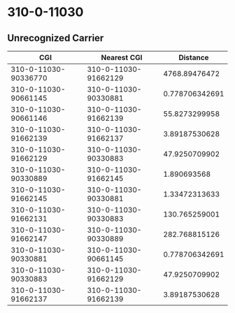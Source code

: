 # 310-0-11030
## Unrecognized Carrier


| CGI | Nearest CGI | Distance |
|-----|-------------|----------|
| 310-0-11030-90336770 | 310-0-11030-91662129 | 4768.89476472 |
| 310-0-11030-90661145 | 310-0-11030-90330881 | 0.778706342691 |
| 310-0-11030-90661146 | 310-0-11030-91662139 | 55.8273299958 |
| 310-0-11030-91662139 | 310-0-11030-91662137 | 3.89187530628 |
| 310-0-11030-91662129 | 310-0-11030-90330883 | 47.9250709902 |
| 310-0-11030-90330889 | 310-0-11030-91662145 | 1.890693568 |
| 310-0-11030-91662145 | 310-0-11030-90330881 | 1.33472313633 |
| 310-0-11030-91662131 | 310-0-11030-90330883 | 130.765259001 |
| 310-0-11030-91662147 | 310-0-11030-90330889 | 282.768815126 |
| 310-0-11030-90330881 | 310-0-11030-90661145 | 0.778706342691 |
| 310-0-11030-90330883 | 310-0-11030-91662129 | 47.9250709902 |
| 310-0-11030-91662137 | 310-0-11030-91662139 | 3.89187530628 |
